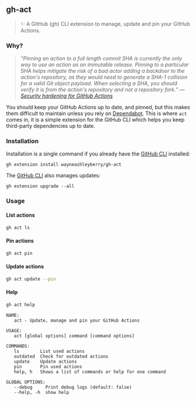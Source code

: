 ## gh-act

> ✨ A GitHub (gh) CLI extension to manage, update and pin your GitHub Actions.

### Why?

> _“Pinning an action to a full length commit SHA is currently the only way to use an action as an immutable release. Pinning to a particular SHA helps mitigate the risk of a bad actor adding a backdoor to the action's repository, as they would need to generate a SHA-1 collision for a valid Git object payload. When selecting a SHA, you should verify it is from the action's repository and not a repository fork.” — [Security hardening for GitHub Actions](https://docs.github.com/en/actions/security-guides/security-hardening-for-github-actions#using-third-party-actions)_

You should keep your GitHub Actions up to date, and pinned, but this makes them difficult to maintain unless you rely on [Dependabot](https://github.com/dependabot). This is where `act` comes in, it is a simple extension for the GitHub CLI which helps you keep third-party dependencies up to date.

### Installation

Installation is a single command if you already have the [GitHub CLI](https://cli.github.com) installed:

```
gh extension install wayneashleyberry/gh-act
```

The [GitHub CLI](https://cli.github.com) also manages updates:

```
gh extension upgrade --all
```

### Usage

#### List actions

```sh
gh act ls
```

#### Pin actions

```sh
gh act pin
```

#### Update actions

```sh
gh act update --pin
```

#### Help

```sh
gh act help
```

```
NAME:
   act - Update, manage and pin your GitHub Actions

USAGE:
   act [global options] command [command options]

COMMANDS:
   ls        List used actions
   outdated  Check for outdated actions
   update    Update actions
   pin       Pin used actions
   help, h   Shows a list of commands or help for one command

GLOBAL OPTIONS:
   --debug     Print debug logs (default: false)
   --help, -h  show help
```
